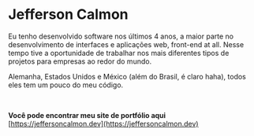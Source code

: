 # Jefferson Calmon

Eu tenho desenvolvido software nos últimos 4 anos, a maior parte no desenvolvimento de interfaces e aplicações web, front-end at all. Nesse tempo tive a oportunidade de trabalhar nos mais diferentes tipos de projetos para empresas ao redor do mundo. 

Alemanha, Estados Unidos e México (além do Brasil, é claro haha), todos eles tem um pouco do meu código.

<br/>

**Você pode encontrar meu site de portfólio aqui**  
[https://jeffersoncalmon.dev](https://jeffersoncalmon.dev)
